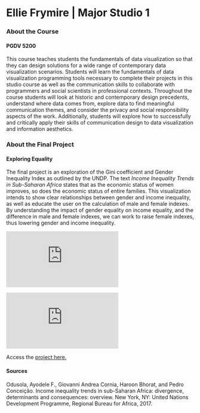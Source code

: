 # Ellie Frymire | Major Studio 1

### About the Course
#### PGDV 5200

This course teaches students the fundamentals of data visualization so that they 
can design solutions for a wide range of contemporary data visualization scenarios. 
Students will learn the fundamentals of data visualization programming tools 
necessary to complete their projects in this studio course as well as the 
communication skills to collaborate with programmers and social scientists in 
professional contexts. Throughout the course students will look at historic and 
contemporary design precedents, understand where data comes from, explore data to 
find meaningful communication themes, and consider the privacy and social 
responsibility aspects of the work. Additionally, students will explore how to 
successfully and critically apply their skills of communication design to data 
visualization and information aesthetics.

### About the Final Project
#### Exploring Equality

The final project is an exploration of the Gini coefficient and Gender Inequality 
Index as outlined by the UNDP. The text *Income Inequality Trends in 
Sub-Saharan Africa* states that as the economic 
status of women improves, so does the economic status of entire families. This 
visualization intends to show clear relationships between gender and income inequality, 
as well as educate the user on the calculation of male and female indexes. By 
understanding the impact of gender equality on income equality, and the difference 
in male and female indexes, we can work to raise female indexes, thus lowering gender 
and income inequality.

![GGcircles.png](https://efrymire.github.io/major-studio-1/UNDP_4_Tools/index.html)

![preview1.png](https://efrymire.github.io/major-studio-1/UNDP_4_Tools/index.html)


Access the [project here.](https://efrymire.github.io/major-studio-1/UNDP_4_Tools/index.html)

#### Sources

Odusola, Ayodele F., Giovanni Andrea Cornia, Haroon Bhorat, and Pedro Conceição. Income inequality trends in sub-Saharan Africa: divergence, determinants and consequences: overview. New York, NY: United Nations Development Programme, Regional Bureau for Africa, 2017.


